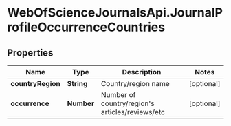 # WebOfScienceJournalsApi.JournalProfileOccurrenceCountries

## Properties

Name | Type | Description | Notes
------------ | ------------- | ------------- | -------------
**countryRegion** | **String** | Country/region name | [optional] 
**occurrence** | **Number** | Number of country/region&#39;s articles/reviews/etc | [optional] 


